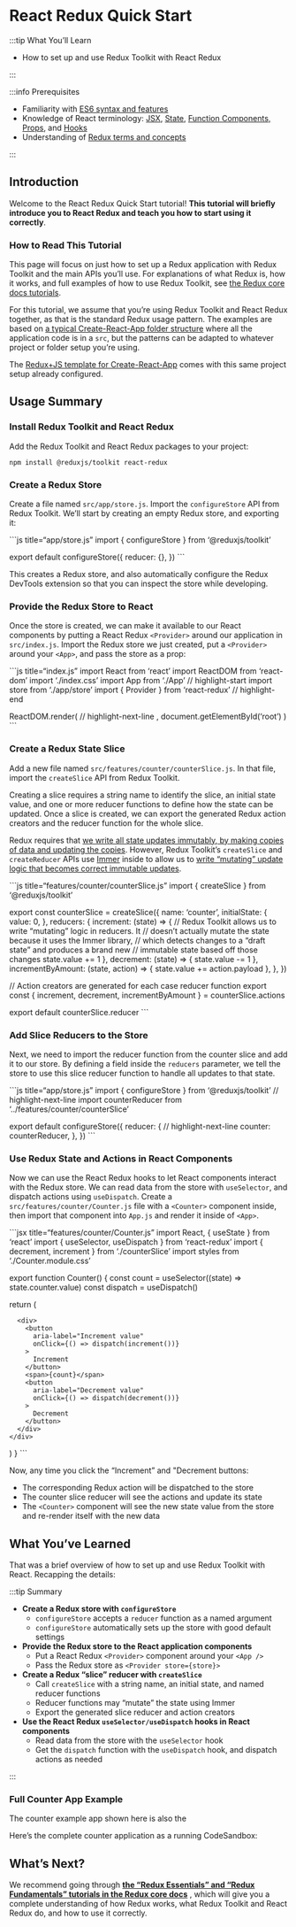  

React Redux Quick Start
=======================

:::tip What You’ll Learn

-   How to set up and use Redux Toolkit with React Redux

:::

:::info Prerequisites

-   Familiarity with [ES6 syntax and features](https://www.taniarascia.com/es6-syntax-and-feature-overview/)
-   Knowledge of React terminology: [JSX](https://reactjs.org/docs/introducing-jsx.html), [State](https://reactjs.org/docs/state-and-lifecycle.html), [Function Components, Props](https://reactjs.org/docs/components-and-props.html), and [Hooks](https://reactjs.org/docs/hooks-intro.html)
-   Understanding of [Redux terms and concepts](https://redux.js.org/tutorials/fundamentals/part-2-concepts-data-flow)

:::

Introduction
------------

Welcome to the React Redux Quick Start tutorial! **This tutorial will briefly introduce you to React Redux and teach you how to start using it correctly**.

### How to Read This Tutorial

This page will focus on just how to set up a Redux application with Redux Toolkit and the main APIs you’ll use. For explanations of what Redux is, how it works, and full examples of how to use Redux Toolkit, see [the Redux core docs tutorials](https://redux.js.org/tutorials/index).

For this tutorial, we assume that you’re using Redux Toolkit and React Redux together, as that is the standard Redux usage pattern. The examples are based on [a typical Create-React-App folder structure](https://create-react-app.dev/docs/folder-structure) where all the application code is in a `src`, but the patterns can be adapted to whatever project or folder setup you’re using.

The [Redux+JS template for Create-React-App](https://github.com/reduxjs/cra-template-redux) comes with this same project setup already configured.

Usage Summary
-------------

### Install Redux Toolkit and React Redux

Add the Redux Toolkit and React Redux packages to your project:



    npm install @reduxjs/toolkit react-redux

### Create a Redux Store

Create a file named `src/app/store.js`. Import the `configureStore` API from Redux Toolkit. We’ll start by creating an empty Redux store, and exporting it:

\`\`\`js title=“app/store.js” import { configureStore } from ‘<span class="citation" data-cites="reduxjs/toolkit">@reduxjs/toolkit</span>’

export default configureStore({ reducer: {}, }) \`\`\`

This creates a Redux store, and also automatically configure the Redux DevTools extension so that you can inspect the store while developing.

### Provide the Redux Store to React

Once the store is created, we can make it available to our React components by putting a React Redux `<Provider>` around our application in `src/index.js`. Import the Redux store we just created, put a `<Provider>` around your `<App>`, and pass the store as a prop:

\`\`\`js title=“index.js” import React from ‘react’ import ReactDOM from ‘react-dom’ import ‘./index.css’ import App from ‘./App’ // highlight-start import store from ‘./app/store’ import { Provider } from ‘react-redux’ // highlight-end

ReactDOM.render( // highlight-next-line , document.getElementById(‘root’) ) \`\`\`

### Create a Redux State Slice

Add a new file named `src/features/counter/counterSlice.js`. In that file, import the `createSlice` API from Redux Toolkit.

Creating a slice requires a string name to identify the slice, an initial state value, and one or more reducer functions to define how the state can be updated. Once a slice is created, we can export the generated Redux action creators and the reducer function for the whole slice.

Redux requires that [we write all state updates immutably, by making copies of data and updating the copies](https://redux.js.org/tutorials/fundamentals/part-2-concepts-data-flow#immutability). However, Redux Toolkit’s `createSlice` and `createReducer` APIs use [Immer](https://immerjs.github.io/immer/) inside to allow us to [write “mutating” update logic that becomes correct immutable updates](https://redux.js.org/tutorials/fundamentals/part-8-modern-redux#immutable-updates-with-immer).

\`\`\`js title=“features/counter/counterSlice.js” import { createSlice } from ‘<span class="citation" data-cites="reduxjs/toolkit">@reduxjs/toolkit</span>’

export const counterSlice = createSlice({ name: ‘counter’, initialState: { value: 0, }, reducers: { increment: (state) =&gt; { // Redux Toolkit allows us to write “mutating” logic in reducers. It // doesn’t actually mutate the state because it uses the Immer library, // which detects changes to a “draft state” and produces a brand new // immutable state based off those changes state.value += 1 }, decrement: (state) =&gt; { state.value -= 1 }, incrementByAmount: (state, action) =&gt; { state.value += action.payload }, }, })

// Action creators are generated for each case reducer function export const { increment, decrement, incrementByAmount } = counterSlice.actions

export default counterSlice.reducer \`\`\`

### Add Slice Reducers to the Store

Next, we need to import the reducer function from the counter slice and add it to our store. By defining a field inside the `reducers` parameter, we tell the store to use this slice reducer function to handle all updates to that state.

\`\`\`js title=“app/store.js” import { configureStore } from ‘<span class="citation" data-cites="reduxjs/toolkit">@reduxjs/toolkit</span>’ // highlight-next-line import counterReducer from ‘../features/counter/counterSlice’

export default configureStore({ reducer: { // highlight-next-line counter: counterReducer, }, }) \`\`\`

### Use Redux State and Actions in React Components

Now we can use the React Redux hooks to let React components interact with the Redux store. We can read data from the store with `useSelector`, and dispatch actions using `useDispatch`. Create a `src/features/counter/Counter.js` file with a `<Counter>` component inside, then import that component into `App.js` and render it inside of `<App>`.

\`\`\`jsx title=“features/counter/Counter.js” import React, { useState } from ‘react’ import { useSelector, useDispatch } from ‘react-redux’ import { decrement, increment } from ‘./counterSlice’ import styles from ‘./Counter.module.css’

export function Counter() { const count = useSelector((state) =&gt; state.counter.value) const dispatch = useDispatch()

return (

      <div>
        <button
          aria-label="Increment value"
          onClick={() => dispatch(increment())}
        >
          Increment
        </button>
        <span>{count}</span>
        <button
          aria-label="Decrement value"
          onClick={() => dispatch(decrement())}
        >
          Decrement
        </button>
      </div>
    </div>

) } \`\`\`

Now, any time you click the “Increment” and "Decrement buttons:

-   The corresponding Redux action will be dispatched to the store
-   The counter slice reducer will see the actions and update its state
-   The `<Counter>` component will see the new state value from the store and re-render itself with the new data

What You’ve Learned
-------------------

That was a brief overview of how to set up and use Redux Toolkit with React. Recapping the details:

:::tip Summary

-   **Create a Redux store with `configureStore`**
    -   `configureStore` accepts a `reducer` function as a named argument
    -   `configureStore` automatically sets up the store with good default settings
-   **Provide the Redux store to the React application components**
    -   Put a React Redux `<Provider>` component around your `<App />`
    -   Pass the Redux store as `<Provider store={store}>`
-   **Create a Redux “slice” reducer with `createSlice`**
    -   Call `createSlice` with a string name, an initial state, and named reducer functions
    -   Reducer functions may “mutate” the state using Immer
    -   Export the generated slice reducer and action creators
-   **Use the React Redux `useSelector/useDispatch` hooks in React components**
    -   Read data from the store with the `useSelector` hook
    -   Get the `dispatch` function with the `useDispatch` hook, and dispatch actions as needed

:::

### Full Counter App Example

The counter example app shown here is also the

Here’s the complete counter application as a running CodeSandbox:

What’s Next?
------------

We recommend going through [**the “Redux Essentials” and “Redux Fundamentals” tutorials in the Redux core docs**](https://redux.js.org/tutorials/index) , which will give you a complete understanding of how Redux works, what Redux Toolkit and React Redux do, and how to use it correctly.
